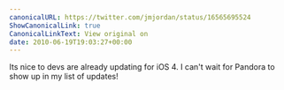 ```yaml
---
canonicalURL: https://twitter.com/jmjordan/status/16565695524
ShowCanonicalLink: true
CanonicalLinkText: View original on
date: 2010-06-19T19:03:27+00:00
---
```

Its nice to devs are already updating for iOS 4. I can't wait for Pandora to show up in my list of updates!